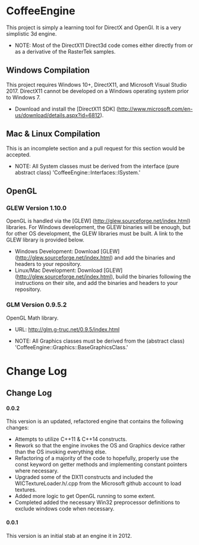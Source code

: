 CoffeeEngine
===========

This project is simply a learning tool for DirectX and OpenGl.  It is a very simplistic 3d engine.

* NOTE: Most of the DirectX11 Direct3d code comes either directly from or as a derivative of the RasterTek samples.

Windows Compilation
-----------

This project requires Windows 10+, DirectX11, and Microsoft Visual Studio 2017.
DirectX11 cannot be developed on a Windows operating system prior to Windows 7.

* Download and install the [DirectX11 SDK] (http://www.microsoft.com/en-us/download/details.aspx?id=6812).

Mac & Linux Compilation
-----------

This is an incomplete section and a pull request for this section would be accepted.

* NOTE: All System classes must be derived from the interface (pure abstract class) 'CoffeeEngine::Interfaces::ISystem.'

OpenGL 
-----------

### GLEW Version 1.10.0 ###

OpenGL is handled via the [GLEW] (http://glew.sourceforge.net/index.html) libraries.  For Windows development, the GLEW binaries will be enough, but for other OS development, the GLEW libraries must be built.  A link to the GLEW library is provided below.

* Windows Development: Download [GLEW] (http://glew.sourceforge.net/index.html) and add the binaries and headers to your repository.
* Linux/Mac Development: Download [GLEW] (http://glew.sourceforge.net/index.html), build the binaries following the instructions on their site, and add the binaries and headers to your repository.

### GLM Version 0.9.5.2 ###

OpenGL Math library.

* URL: http://glm.g-truc.net/0.9.5/index.html

* NOTE: All Graphics classes must be derived from the (abstract class) 'CoffeeEngine::Graphics::BaseGraphicsClass.'

Change Log
===========

Change Log
-----------

#### 0.0.2
This version is an updated, refactored engine that contains the following changes:
* Attempts to utilize C++11 & C++14 constructs.
* Rework so that the engine invokes the OS and Graphics device rather than the OS invoking everything else.
* Refactoring of a majority of the code to hopefully, properly use the const keyword on getter methods and implementing constant pointers where necessary.
* Upgraded some of the DX11 constructs and included the WICTextureLoader.h/.cpp from the Microsoft github account to load textures.
* Added more logic to get OpenGL running to some extent.
* Completed added the necessary Win32 preprocessor definitions to exclude windows code when necessary.

#### 0.0.1
This version is an initial stab at an engine it in 2012.